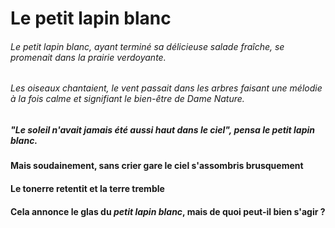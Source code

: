 # Le petit lapin blanc


###### *Le petit lapin blanc*, ayant terminé sa délicieuse salade fraîche, se promenait dans la prairie verdoyante.
###### Les oiseaux chantaient, le vent passait dans les arbres faisant une mélodie à la fois calme et signifiant le bien-être de Dame Nature.
##### _**"Le soleil n'avait jamais été aussi haut dans le ciel"**,_ pensa *le petit lapin blanc*.  
  

#### Mais soudainement, sans crier gare le ciel s'assombris brusquement  
#### Le tonerre retentit et la terre tremble  
#### Cela annonce le glas du *petit lapin blanc*, mais de quoi peut-il bien s'agir ?  
